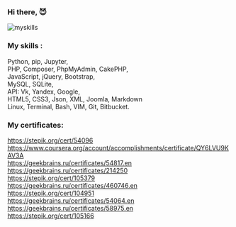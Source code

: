 ### Hi there, 😈

![myskills](https://github-readme-stats.vercel.app/api/top-langs/?username=patsuckow&layout=compact&exclude_repo=PingMeRN&theme=nord)

### My skills :
Python, pip, Jupyter, <br/>
PHP, Composer, PhpMyAdmin, CakePHP, <br/> 
JavaScript, jQuery, Bootstrap, <br/> 
MySQL, SQLite, <br/>
API: Vk, Yandex, Google, <br/>
HTML5, CSS3, Json, XML, Joomla, Markdown<br/> 
Linux, Terminal, Bash, VIM, Git, Bitbucket.

### My certificates:
https://stepik.org/cert/54096 <br/>
https://www.coursera.org/account/accomplishments/certificate/QY6LVU9KAV3A <br/>
https://geekbrains.ru/certificates/54817.en <br/>
https://geekbrains.ru/certificates/214250 <br/>
https://stepik.org/cert/105379 <br/>
https://geekbrains.ru/certificates/460746.en <br/>
https://stepik.org/cert/104951 <br/>
https://geekbrains.ru/certificates/54064.en <br/>
https://geekbrains.ru/certificates/58975.en <br/>
https://stepik.org/cert/105166 <br/>





